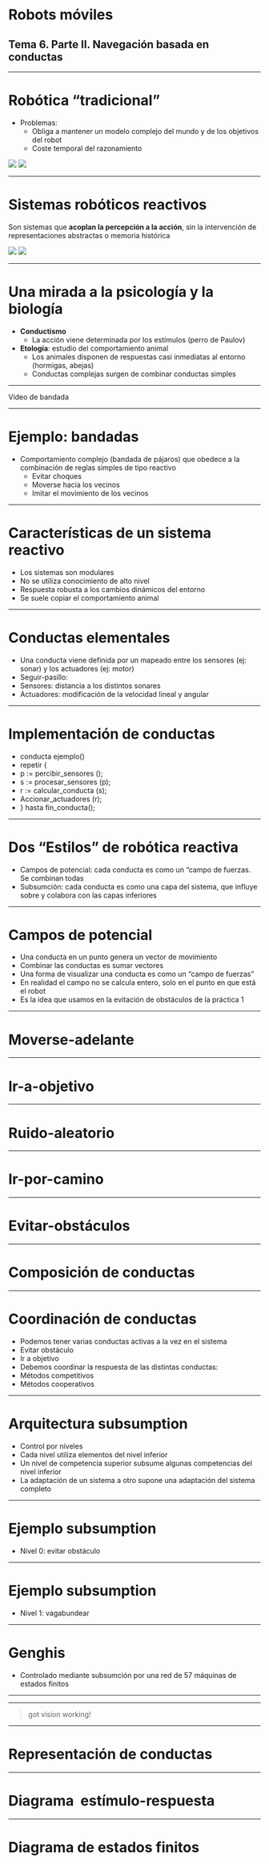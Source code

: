 <!-- .slide: class="titulo" -->

# Robots móviles <!-- .element: class="column half" -->

## Tema 6. Parte II. Navegación basada en conductas  <!-- .element: class="column half" -->

---

# Robótica “tradicional”

* Problemas:
    - Obliga a mantener un modelo complejo del mundo y de los objetivos del robot
    - Coste temporal del razonamiento 

![](imag/percepcion_cognicion_accion.png) <!-- .element: class="column half" -->
![](imag/shakey.png) <!-- .element: class="column half" -->


---

# Sistemas robóticos reactivos

Son sistemas que **acoplan la percepción a la acción**, sin la intervención de representaciones abstractas o memoria histórica


![](imag/percepcion_accion.png) <!-- .element: class="column half" -->
![](imag/brooks_paper.png) <!-- .element: class="column half" -->

---

# Una mirada a la psicología y la biología

* **Conductismo** 
    - La acción viene determinada por los estímulos (perro de Paulov)
* **Etología**: estudio del comportamiento animal
    - Los animales disponen de respuestas casi inmediatas al entorno (hormigas, abejas)
    - Conductas complejas surgen de combinar conductas simples

---


Video de bandada

---

# Ejemplo: bandadas

* Comportamiento complejo (bandada de pájaros) que obedece a la combinación de reglas simples de tipo reactivo
    - Evitar choques
    - Moverse hacia los vecinos 
    - Imitar el movimiento de los vecinos

---

# Características de un sistema reactivo

* Los sistemas son modulares
* No se utiliza conocimiento de alto nivel 
* Respuesta robusta a los cambios dinámicos del entorno
* Se suele copiar el comportamiento animal

---

# Conductas elementales

* Una conducta viene definida por un mapeado entre los sensores (ej: sonar) y los actuadores (ej: motor)
* Seguir-pasillo: 
* Sensores: distancia a los distintos sonares
* Actuadores: modificación de la velocidad lineal y angular

---

# Implementación de conductas

* conducta ejemplo()
* repetir {
* p := percibir_sensores ();
* s := procesar_sensores (p);
* r := calcular_conducta (s);
* Accionar_actuadores (r);
* } hasta fin_conducta();

---

# Dos “Estilos” de robótica reactiva

* Campos de potencial: cada conducta es como un “campo de fuerzas. Se combinan todas
* Subsumción: cada conducta es como una capa del sistema, que influye sobre y colabora con las capas inferiores

---

# Campos de potencial

* Una conducta en un punto genera un vector de movimiento
* Combinar las conductas es sumar vectores
* Una forma de visualizar una conducta es como un “campo de fuerzas”
* En realidad el campo no se calcula entero, solo en el punto en que está el robot
* Es la idea que usamos en la evitación de obstáculos de la práctica 1

---

# Moverse-adelante

---

# Ir-a-objetivo

---

# Ruido-aleatorio

---

# Ir-por-camino

---

# Evitar-obstáculos

---

# Composición de conductas

---

# Coordinación de conductas

* Podemos tener varias conductas activas a la vez en el sistema
* Evitar obstáculo
* Ir a objetivo
* Debemos coordinar la respuesta de las distintas conductas:
* Métodos competitivos
* Métodos cooperativos

---

# Arquitectura subsumption

* Control por niveles
* Cada nivel utiliza elementos del nivel inferior
* Un nivel de competencia superior subsume algunas competencias del nivel inferior
* La adaptación de un sistema a otro supone una adaptación del sistema completo

---

# Ejemplo subsumption

* Nivel 0: evitar obstáculo

---

# Ejemplo subsumption

* Nivel 1: vagabundear

---

# Genghis

* Controlado mediante subsumción por una red de 57 máquinas de estados finitos

---

---

> got vision working! 

---

# Representación de conductas

---

# Diagrama  estímulo-respuesta

---

# Diagrama de estados finitos


